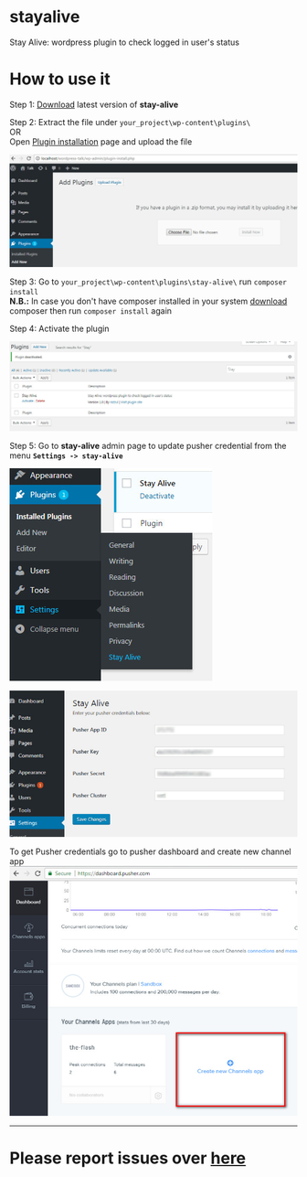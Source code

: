 # stayalive
Stay Alive: wordpress plugin to check logged in user's status 


# How to use it
Step 1: [Download](https://github.com/razzul/stay-alive/releases) latest version of **stay-alive** 

Step 2: Extract the file under `your_project\wp-content\plugins\` <br>
        OR<br>
        Open [Plugin installation](http://localhost/wordpress-talk/wp-admin/plugin-install.php) page and upload the file
        
![alt tag](https://raw.githubusercontent.com/razzul/stay-alive/master/screenshoots/plugin-installer.jpg)

Step 3: Go to `your_project\wp-content\plugins\stay-alive\` run `composer install`<br>
**N.B.:** In case you don't have composer installed in your system [download](https://getcomposer.org/download/) composer then run `composer install` again

Step 4: Activate the plugin

![alt tag](https://raw.githubusercontent.com/razzul/stay-alive/master/screenshoots/plugins-page.jpg)

Step 5: Go to **stay-alive** admin page to update pusher credential from the menu **`Settings -> stay-alive`**

![alt tag](https://raw.githubusercontent.com/razzul/stay-alive/master/screenshoots/menu.jpg)

![alt tag](https://raw.githubusercontent.com/razzul/stay-alive/master/screenshoots/plugin-admin.jpg)

To get Pusher credentials go to pusher dashboard and create new channel app 
![alt tag](https://raw.githubusercontent.com/razzul/stay-alive/master/screenshoots/pusher.jpg)

--------------------------------------------
# Please report issues over [here](https://github.com/razzul/stay-alive/issues/new)

